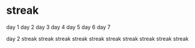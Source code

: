 # streak
day 1
day 2
day 3
day 4
day 5
day 6
day 7

day 2
streak
streak
streak
streak
streak
streak
streak
streak
streak
streak
